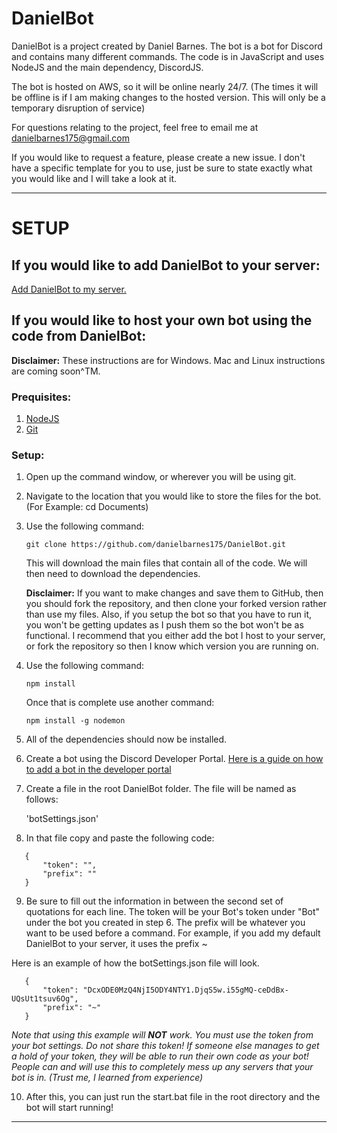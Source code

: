 # DanielBot

DanielBot is a project created by Daniel Barnes. The bot is a bot for Discord and contains many different commands. The code is in JavaScript and uses NodeJS and the main dependency, DiscordJS.

The bot is hosted on AWS, so it will be online nearly 24/7. (The times it will be offline is if I am making changes to the hosted version. This will only be a temporary disruption of service)

For questions relating to the project, feel free to email me at danielbarnes175@gmail.com

If you would like to request a feature, please create a new issue. I don't have a specific template for you to use, just be sure to state exactly what you would like and I will take a look at it.

-------------------------------------------------------------------------------------------------------

# SETUP


## If you would like to add DanielBot to your server:

[Add DanielBot to my server.](https://discordapp.com/oauth2/authorize?client_id=471814348629868565&permissions=8&scope=bot)

## If you would like to host your own bot using the code from DanielBot:
**Disclaimer:** These instructions are for Windows. Mac and Linux instructions are coming soon^TM.

### Prequisites:

1. [NodeJS](https://nodejs.org/en/)
2. [Git](https://git-scm.com/downloads)
	
### Setup:

1. Open up the command window, or wherever you will be using git.
2. Navigate to the location that you would like to store the files for the bot.
	(For Example: cd Documents)
3. Use the following command:

   	`git clone https://github.com/danielbarnes175/DanielBot.git`

	This will download the main files that contain all of the code. We will then need to download the dependencies.
	   
   **Disclaimer:** If you want to make changes and save them to GitHub, then you should fork the repository, and then clone your forked version rather than use my files. Also, if you setup the bot so that you have to run it, you won't be getting updates as I push them so the bot won't be as functional. I recommend that you either add the bot I host to your server, or fork the repository so then I know which version you are running on.
4. Use the following command:

	  ```npm install```

	Once that is complete use another command:

   	  ```npm install -g nodemon```

5. All of the dependencies should now be installed.
6. Create a bot using the Discord Developer Portal. [Here is a guide on how to add a bot in the developer portal](https://discordpy.readthedocs.io/en/rewrite/discord.html)
7. Create a file in the root DanielBot folder. The file will be named as follows:

	'botSettings.json'

8. In that file copy and paste the following code:

```
   {
	   "token": "",
	   "prefix": ""
   }
```

9. Be sure to fill out the information in between the second set of quotations for each line.
The token will be your Bot's token under "Bot" under the bot you created in step 6.
The prefix will be whatever you want to be used before a command. For example, if you add my default DanielBot to your server, it uses the prefix ~

Here is an example of how the botSettings.json file will look.

```
   {
	   "token": "DcxODE0MzQ4NjI5ODY4NTY1.DjqS5w.i55gMQ-ceDdBx-UQsUt1tsuv6Og",
	   "prefix": "~"
   }
 ```

   *Note that using this example will **NOT** work. You must use the token from your bot settings. Do not share this token! If someone else manages to get a hold of your token, they will be able to run their own code as your bot! People can and will use this to completely mess up any servers that your bot is in. (Trust me, I learned from experience)*

10. After this, you can just run the start.bat file in the root directory and the bot will start running!

-------------------------------------------------------------------------------------------------------
